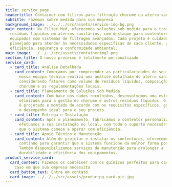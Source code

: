 ```yaml
---
title: service_page
headertitle: Container com filtros para filtração chorume ou aterro sanitário
subtitle: Fazemos sobre medida para sua empresa
background_image: ../../../src/assets/service-img-bg.png
main_content: Na Filter Med, oferecemos soluções sob medida para o tratamento de
  resíduos líquidos em aterros sanitários, com destaque para contentores
  equipados com sistemas de filtragem avançados. Cada projeto é cuidadosamente
  planejado para atender às necessidades específicas de cada cliente, garantindo
  eficiência, segurança e conformidade ambiental.
main_image: ../../../src/assets/containerimg2.png
section_title: O nosso processo é totalmente personalizado
service_card:
  - card_title: Análise Detalhada
    card_content: Começamos por compreender as particularidades do seu projeto. A
      nossa equipa técnica realiza uma análise detalhada do aterro sanitário,
      considerando fatores como volume de resíduos líquidos, composição do
      chorume e as regulamentações locais.
  - card_title: Planeamento de Soluções Sob Medida 
    card_content: Com base nos dados recolhidos, desenvolvemos uma estratégia
      otimizada para a gestão do chorume e outros resíduos líquidos. O contentor
      é projetado e montado de acordo com os requisitos específicos, garantindo
      o desempenho ideal para o seu projeto.
  - card_title: Entrega e Instalação
    card_content: Após o planeamento, fabricamos o contentor personalizado e
      efetuamos a sua instalação no local, com todo o suporte necessário para
      que o sistema comece a operar com eficiência.
  - card_title: Apoio Técnico e Manutenção
    card_content: Além de projetar e instalar os contentores, oferecemos suporte
      contínuo para garantir que o sistema funcione da melhor forma possível.
      Também disponibilizamos serviços de manutenção para prolongar a
      durabilidade e eficiência dos equipamentos.
product_service_card:
  card_content: Fazemos os contêiner com os químicos perfeitos para cada tipo de
    caso em que sua empresa necessita
  card_button_text: Entre em contato
  card_image: ../../../src/assets/productpg-card-pic.jpg
---
```

